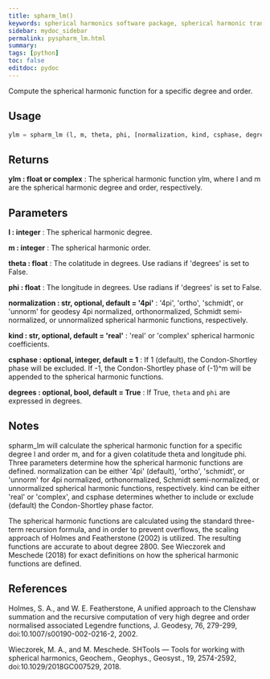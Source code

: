 ```yaml
---
title: spharm_lm()
keywords: spherical harmonics software package, spherical harmonic transform, legendre functions, multitaper spectral analysis, fortran, Python, gravity, magnetic field
sidebar: mydoc_sidebar
permalink: pyspharm_lm.html
summary:
tags: [python]
toc: false
editdoc: pydoc
---
```


Compute the spherical harmonic function for a specific degree and order.

## Usage

```python
ylm = spharm_lm (l, m, theta, phi, [normalization, kind, csphase, degrees])
```

## Returns

**ylm : float or complex**
:   The spherical harmonic function ylm, where l and m are the spherical
        harmonic degree and order, respectively.

## Parameters

**l : integer**
:   The spherical harmonic degree.

**m : integer**
:   The spherical harmonic order.

**theta : float**
:   The colatitude in degrees. Use radians if 'degrees' is set to False.

**phi : float**
:   The longitude in degrees. Use radians if 'degrees' is set to False.

**normalization : str, optional, default = '4pi'**
:   '4pi', 'ortho', 'schmidt', or 'unnorm' for geodesy 4pi normalized,
        orthonormalized, Schmidt semi-normalized, or unnormalized spherical
        harmonic functions, respectively.

**kind : str, optional, default = 'real'**
:   'real' or 'complex' spherical harmonic coefficients.

**csphase : optional, integer, default = 1**
:   If 1 (default), the Condon-Shortley phase will be excluded. If -1, the
        Condon-Shortley phase of (-1)^m will be appended to the spherical
        harmonic functions.

**degrees : optional, bool, default = True**
:   If True, `theta` and `phi` are expressed in degrees.

## Notes

spharm_lm will calculate the spherical harmonic function for a specific
degree l and order m, and for a given colatitude theta and longitude phi.
Three parameters determine how the spherical harmonic functions are
defined. normalization can be either '4pi' (default), 'ortho', 'schmidt',
or 'unnorm' for 4pi normalized, orthonormalized, Schmidt semi-normalized,
or unnormalized spherical harmonic functions, respectively. kind can be
either 'real' or 'complex', and csphase determines whether to include or
exclude (default) the Condon-Shortley phase factor.

The spherical harmonic functions are calculated using the standard
three-term recursion formula, and in order to prevent overflows, the
scaling approach of Holmes and Featherstone (2002) is utilized.
The resulting functions are accurate to about degree 2800. See Wieczorek
and Meschede (2018) for exact definitions on how the spherical harmonic
functions are defined.

## References

Holmes, S. A., and W. E. Featherstone, A unified approach to the Clenshaw
summation and the recursive computation of very high degree and order
normalised associated Legendre functions, J. Geodesy, 76, 279-299,
doi:10.1007/s00190-002-0216-2, 2002.

Wieczorek, M. A., and M. Meschede. SHTools — Tools for working with
spherical harmonics, Geochem., Geophys., Geosyst., 19, 2574-2592,
doi:10.1029/2018GC007529, 2018.
    